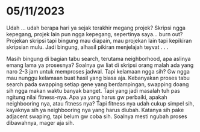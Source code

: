 # 05/11/2023

Udah ... udah berapa hari ya sejak terakhir megang projek? Skripsi ngga kepegang, projek lain pun ngga kepegang, sepertinya saya... burn out? Projekan skripsi tapi bingung mau diapain, mau projekan lain tapi kepikiran skripsian mulu. Jadi bingung, alhasil pikiran menjelajah teyvat . . .

Masih bingung di bagian tabu search, terutama neighborhood, apa aslinya emang lama ya prosesnya? Soalnya gw liat di skripsi orang malah ada yang naro 2-3 jam untuk memproses jadwal. Tapi kelamaan ngga sih? Gw ngga mau nunggu kelamaan buat hasil yang biasa aja. Kebanyakan proses tabu search pada swapping setiap gene yang berdampingan, swapping doang sih ngga makan waktu banyak banget. Tapi yang jadi masalah tuh pas ngitung nilai fitness-nya. Apa ya yang harus gw perbaiki, apakah neighbooring nya, atau fitness nya? Tapi fitness nya udah cukup simpel sih, kayaknya sih ya neighbooring nya yang harus diubah. Katanya sih pake adjacent swaping, tapi belum gw coba sih. Soalnya mesti ngubah proses dibawahnya, mager aja sih.